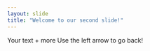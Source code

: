 ```yaml
---
layout: slide
title: "Welcome to our second slide!"
---
```

Your text + more
Use the left arrow to go back!
